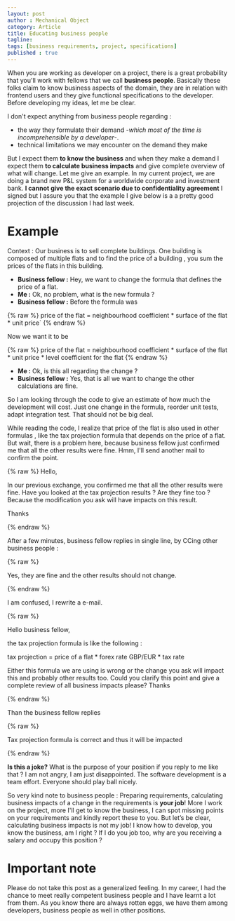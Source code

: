 ```yaml
---
layout: post
author : Mechanical Object
category: Article
title: Educating business people
tagline: 
tags: [business requirements, project, specifications]
published : true
---
```

When you are working as developer on a project, there is a great probability that you'll work with fellows that we call **business people**. Basically these folks claim to know business aspects of the domain, they are in relation with frontend users and they give functional specifications to the developer. Before developing my ideas, let me be clear. 

<!--more-->

I don't expect anything from business people regarding :

*   the way they formulate their demand _-which most of the time is incomprehensible by a developer_-.
*   technical limitations we may encounter on the demand they make

But I expect them **to know the business** and when they make a demand I expect them **to calculate business impacts** and give complete overview of what will change. Let me give an example. In my current project, we are doing a brand new P&L system for a worldwide corporate and investment bank. **I cannot give the exact scenario due to confidentiality agreement** I signed but I assure you that the example I give below is a a pretty good projection of the discussion I had last week.

# Example

Context : Our business is to sell complete buildings. One building is composed of multiple flats and to find the price of a building , you sum the prices of the flats in this building. 

* **Business fellow :** Hey, we want to change the formula that defines the price of a flat. 
* **Me :** Ok, no problem, what is the new formula ? 
* **Business fellow :** Before the formula was 

{% raw %}
price of the flat = neighbourhood coefficient * surface of the flat * unit price`
{% endraw %}

 Now we want it to be 

{% raw %}
price of the flat = neighbourhood coefficient * surface of the flat * unit price * level coefficient for the flat
{% endraw %}

 * **Me :** Ok, is this all regarding the change ?
 * **Business fellow :** Yes, that is all we want to change the other calculations are fine. 

 So I am looking through the code to give an estimate of how much the development will cost. Just one change in the formula, reorder unit tests, adapt integration test. That should not be big deal. 

 While reading the code, I realize that price of the flat is also used in other formulas , like the tax projection formula that depends on the price of a flat. But wait, there is a problem here, because business fellow just confirmed me that all the other results were fine. Hmm, I'll send another mail to confirm the point.

{% raw %}
Hello,

In our previous exchange, you confirmed me that all the other results were fine. Have you looked at the tax 
projection results ? Are they fine too ? Because the modification you ask will have impacts on this result.

Thanks

{% endraw %}


After a few minutes, business fellow replies in single line, by CCing other business people :

{% raw %}

Yes, they are fine and the other results should not change.

{% endraw %}

I am confused, I rewrite a e-mail.

{% raw %}

Hello business fellow,

the tax projection formula is like the following :

tax projection = price of a flat * forex rate GBP/EUR * tax rate 

Either this formula we are using is wrong or the change you ask will impact this and probably other results too.
Could you clarify this point and give a complete review of all business impacts please?
Thanks

{% endraw %}


Than the business fellow replies

{% raw %}

Tax projection formula is correct and thus it will be impacted 

{% endraw %}


**Is this a joke?** What is the purpose of your position if you reply to me like that ? I am not angry, I am just disappointed. The software development is a team effort. Everyone should play ball nicely. 

So very kind note to business people : Preparing requirements, calculating business impacts of a change in the requirements is **your job**! More I work on the project, more I'll get to know the business, I can spot missing points on your requirements and kindly report these to you. But let’s be clear, calculating business impacts is not my job! I know how to develop, you know the business, am I right ? If I do you job too, why are you receiving a salary and occupy this position ?

# Important note

Please do not take this post as a generalized feeling. In my career, I had the chance to meet really competent business people and I have learnt a lot from them. As you know there are always rotten eggs, we have them among developers, business people as well in other positions.